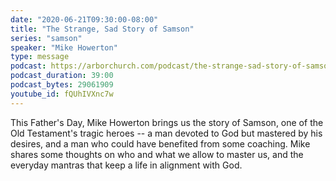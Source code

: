 ```yaml
---
date: "2020-06-21T09:30:00-08:00"
title: "The Strange, Sad Story of Samson"
series: "samson"
speaker: "Mike Howerton"
type: message
podcast: https://arborchurch.com/podcast/the-strange-sad-story-of-samson.m4a
podcast_duration: 39:00
podcast_bytes: 29061909
youtube_id: fQUhIVXnc7w
---
```


This Father's Day, Mike Howerton brings us the story of Samson, one of the Old Testament's tragic heroes -- a man devoted to God but mastered by his desires, and a man who could have benefited from some coaching. Mike shares some thoughts on who and what we allow to master us, and the everyday mantras that keep a life in alignment with God. 
